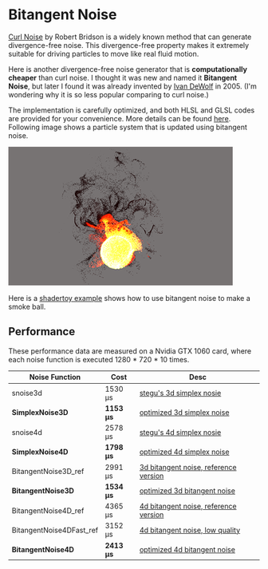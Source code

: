 # Bitangent Noise

[Curl Noise](https://www.cct.lsu.edu/~fharhad/ganbatte/siggraph2007/CD2/content/papers/046-bridson.pdf) by Robert Bridson is a widely known method that can generate divergence-free noise. This divergence-free property makes it extremely suitable for driving particles to move like real fluid motion.

Here is another divergence-free noise generator that is **computationally cheaper** than curl noise. I thought it was new and named it **Bitangent Noise**, but later I found it was already invented by [Ivan DeWolf](https://citeseerx.ist.psu.edu/viewdoc/download?doi=10.1.1.93.7627&rep=rep1&type=pdf) in 2005. (I'm wondering why it is so less popular comparing to curl noise.)

The implementation is carefully optimized, and both HLSL and GLSL codes are provided for your convenience. More details can be found [here](https://atyuwen.github.io/posts/bitangent-noise/). Following image shows a particle system that is updated using bitangent noise.

![image](image.png?raw=true)

Here is a [shadertoy example](https://www.shadertoy.com/view/ftl3zN) shows how to use bitangent noise to make a smoke ball.

## Performance

These performance data are measured on a Nvidia GTX 1060 card, where each noise function is executed 1280 * 720 * 10 times.

| Noise Function           |   Cost      | Desc                                                                                                                                |
|--------------------------|  ---------  |-------------------------------------------------------------------------------------------------------------------------------------|
| snoise3d                 |   1530 μs   | [stegu's 3d simplex nosie](https://github.com/stegu/webgl-noise/blob/master/src/noise3D.glsl)                                       |
| **SimplexNoise3D**       | **1153 μs** | [optimized 3d simplex noise](https://github.com/atyuwen/bitangent_noise/blob/main/Develop/SimplexNoise.hlsl#L41)                    |
| snoise4d                 |   2578 μs   | [stegu's 4d simplex nosie](https://github.com/stegu/webgl-noise/blob/master/src/noise4D.glsl)                                       |
| **SimplexNoise4D**       | **1798 μs** | [optimized 4d simplex noise](https://github.com/atyuwen/bitangent_noise/blob/main/Develop/SimplexNoise.hlsl#L84)                    |
| BitangentNoise3D_ref     |   2991 μs   | [3d bitangent noise, reference version ](https://github.com/atyuwen/bitangent_noise/blob/main/Develop/BitangentNoise_ref.hlsl#L219) |
| **BitangentNoise3D**     | **1534 μs** | [optimized 3d bitangent noise](https://github.com/atyuwen/bitangent_noise/blob/main/BitangentNoise.hlsl#L41)                        |
| BitangentNoise4D_ref     |   4365 μs   | [4d bitangent noise, reference version](https://github.com/atyuwen/bitangent_noise/blob/main/Develop/BitangentNoise_ref.hlsl#L227)  |
| BitangentNoise4DFast_ref |   3152 μs   | [4d bitangent noise, low quality](https://github.com/atyuwen/bitangent_noise/blob/main/Develop/BitangentNoise_ref.hlsl#L239)        |
| **BitangentNoise4D**     | **2413 μs** | [optimized 4d bitangent noise](https://github.com/atyuwen/bitangent_noise/blob/main/BitangentNoise.hlsl#L97)                        |